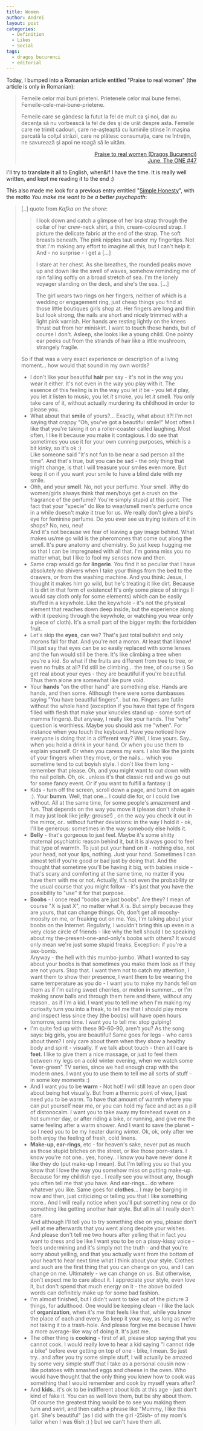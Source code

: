 ```yaml
---
title: Women
author: Andrei
layout: post
categories:
  - Definition
  - Likes
  - Social
tags:
  - dragoș bucurenci
  - editorial
---
```

Today, I bumped into a Romanian article entitled "Praise to real women" (the article is only in Romanian):

> Femeile celor mai buni prieteni. Prietenele celor mai bune femei. Femeile-cele-mai-bune-prietene.
> 
> Femeile care se gândesc la futut la fel de mult ca şi noi, dar au decenţa să nu vorbească la fel de des şi de urât despre asta. Femeile care ne trimit cadouri, care ne-aşteaptă cu luminile stinse în maşina parcată la colţul străzii, care ne plătesc consumaţia, care ne întreţin, ne savurează şi apoi ne roagă să le uităm.
> 
> <p style="text-align: right;">
>   <a href="http://bucurenci.ro/2008/06/elogiu-femeilor-adevarate/">Praise to real women (Dragoș Bucurenci)</a><br /> <a href="http://www.onemagazine.ro/features/love-story/2660494-elogiu-femeilor-adevarate">June, The ONE #47</a>
> </p>

I'll try to translate it all to English, when&if I have the time. It is really well written, and kept me reading it to the end :)

This also made me look for a previous entry entitled "[Simple Honesty][1]", with the motto *You make me want to be a better psychopath*:



> [..] quote from *Kafka on the shore*:
> 
> > I look down and catch a glimpse of her bra strap through the collar of her crew-neck shirt, a thin, cream-coloured strap. I picture the delicate fabric at the end of the strap. The soft breasts beneath. The pink nipples taut under my fingertips. Not that I'm making any effort to imagine all this, but I can't help it. And - no surprise - I get a [...]
> > 
> > I stare at her chest. As she breathes, the rounded peaks move up and down like the swell of waves, somehow reminding me of rain falling softly on a broad stretch of sea. I'm the lonely voyager standing on the deck, and she's the sea. [...]
> > 
> > The girl wears two rings on her fingers, neither of which is a wedding or engagement ring, just cheap things you find at those little boutiques girls shop at. Her fingers are long and thin but look strong, the nails are short and nicely trimmed with a light pink varnish. Her hands are resting lightly on the knees thrust out from her miniskirt. I want to touch those hands, but of course I don't. Asleep, she looks like a young child. One pointy ear peeks out from the strands of hair like a little mushroom, strangely fragile.
> 
> So if that was a very exact experience or description of a living moment... how would that sound in my own words?
> 
> *   I don't like your beautiful **hair** per say - it's not in the way you wear it either. It's not even in the way you play with it. The essence of this feeling is in the way you let *it* be - you let *it* play, you let *it* listen to music, you let *it* smoke, you let *it* smell. *You* only take care of it, without actually murdering its childhood in order to please you.
> *   What about that **smile** of yours?... Exactly, what about it?! I'm not saying that crappy "Oh, you've got a beautiful smile!" Most often I like that you're taking it on a roller-coaster called laughing. Most often, I like it because you make it contagious. I do see that sometimes you use it for your own cunning purposes, which is a bit kinky, so it's ok :)  
>     Like someone said "it's not fun to be near a sad person all the time". And that's true, but you can be sad - the only thing that might change, is that I will treasure your smiles even more. But keep it on if you want your smile to have a blind date with my smile.
> *   Ohh, and your **smell**. No, not your perfume. Your smell. Why do women/girls always think that men/boys get a crush on the fragrance of the perfume? You're simply stupid at this point. The fact that your "specie" do like to wear/smell men's perfume once in a while doesn't make it true for us. We really don't give a bird's eye for feminine perfume. Do you ever see us trying testers of it in shops? No, neu, neu!  
>     And it's not because we fear of leaving a gay image behind. What makes us/me go wild is the pheromones that come out along the smell. It's pure anatomy and chemistry. So just keep hugging me so that I can be impregnated with all that. I'm gonna miss you no matter what, but I like to fool my senses now and then.
> *   Same crap would go for **lingerie**. You find it so peculiar that I have absolutely no shivers when I take your things from the bed to the drawers, or from the washing machine. And you think: Jesus, I thought it makes him go wild, but he's treating it like dirt. Because it is dirt in that form of existence! It's only some piece of strings (I would say cloth only for some elements) which can be easily stuffed in a keywhole. Like the keywhole - it's not the physical element that reaches down deep inside, but the experience along with it (peeking through the keywhole, or watching you wear only a piece of cloth). It's a small part of the bigger myth: the forbidden fruit.
> *   Let's skip the **eyes**, can we? That's just total bullshit and only morons fall for that. And you're not a moron. At least that I know! I'll just say that eyes can be so easily replaced with some lenses and the fun would still be there. It's like climbing a tree when you're a kid. So what if the fruits are different from tree to tree, or even no fruits at all? I'd still be climbing... the tree, of course :) So get real about your eyes - they are beautiful if you're beautiful. Thus them alone are somewhat like pure void.
> *   Your **hands** "on the other hand" are something else. Hands are hands, and then some. Although there were some dumbasses saying "You have beautiful fingers".. but no. Fingers are futile without the whole hand (exception if you have that type of fingers filled with flesh that make your knuckles stand up - some sort of mamma fingers). But anyway, I really like your hands. The "why" question is worthless. Maybe you should ask me "when". For instance when you touch the keyboard. Have you noticed how everyone is doing that in a different way? Well, I love yours. Say.. when you hold a drink in your hand. Or when you use them to explain yourself. Or when you caress my ears. I also like the joints of your fingers when they move, or the nails... which you sometime tend to cut boyish style. I don't like them long - remember that please. Oh, and you might want to cut down with the nail polish. Oh, ok.. unless it's that classic red and we go out for some fancy event. Or if you want to fulfill a fantasy :)
> *   Kids - turn off the screen, scroll down a page, and turn it on again :). Your **bumm**. Well, that one... I could die for, or I could live without. All at the same time, for some people's amazement and fun. That depends on the way you move it (please don't shake it - it may just look like jelly: grouse!) , on the way you check it out in the mirror, or.. without further deviations: in the way I hold it - ok, I'll be generous: sometimes in the way somebody else holds it.
> *   **Belly** - that's gorgeous to just feel. Maybe it's some shitty maternal psychiatric reason behind it, but it is always good to feel that type of warmth. To just put your hand on it - nothing else, not your head, not your lips, nothing. Just your hand. Sometimes I can almost tell if you're good or bad just by doing that. And the thought that sometime you'll be having it big, with babies inside - that's scary and comforting at the same time, no matter if you have them with me or not. Actually, it's not even the probability or the usual course that you might follow - it's just that you have the possibility to "use" it for that purpose.
> *   **Boobs** - I once read "boobs are just boobs". Are they? I mean of course "X is just X", no matter what X is. But simply because they are yours, that can change things. Oh, don't get all mooshy-mooshy on me, or freaking out on me. Yes, I'm talking about your boobs on the Internet. Regularly, I wouldn't bring this up even in a very close circle of friends - like why the hell should I be speaking about my the-present-one-and-only's boobs with others? It would only mean we're just some stupid freaks. Exception: if you're a sex-bomb.  
>     Anyway - the hell with this mumbo-jumbo. What I wanted to say about your boobs is that sometimes you make them look as if they are not yours. Stop that. I want them not to catch my attention, I want them to show their presence, I want them to be wearing the same temperature as you do - I want you to make my hands fell on them as if I'm eating sweet cherries, or melon in summer... or I'm making snow balls and through them here and there, without any reason.. as if I'm a kid. I want you to tell me when I'm making my curiosity turn you into a freak, to tell me that I should play more and inspect less since they (the boobs) will have open hours tomorrow, same time. I want you to tell me: stop gulping!
> *   I'm quite fed up with these 90-60-90, aren't you? As the song says: big girls, you are beautiful! Same goes for legs - who cares about them? I only care about them when they show a healthy body and spirit - visually. If we talk about touch - then all I care is **feet**. I like to give them a nice massage, or just to feel them between my legs on a cold winter evening, when we watch some "ever-green" TV series, since we had enough crap with the modern ones. I want you to use them to tell me all sorts of stuff - in some key moments :)
> *   And I want you to be **warm** - Not hot! I will still leave an open door about being hot visually. But from a thermic point of view, I just need you to be warm. To have that amount of warmth where you can put yourself near me, or you can hold my face and act as a pill of distonocalm. I want you to take away my forehead sweat on a hot summer day, or after riding a bike, or running, and give me the same feeling after a warm shower. And I want to save the planet - so I need you to be my heater during winter. Ok, ok, only after we both enjoy the feeling of fresh, cold linens.
> *   **Make-up, ear-rings**, etc - for heaven's sake, never put as much as those stupid bitches on the street, or like those porn-stars. I know you're not one.. yes, honey.. I know you have never done it like they do (put make-up I mean). But I'm telling you so that you know that I love the way you somehow miss on putting make-up. Because for my childish eye.. I really see you without any, though you often tell me that you have. And ear-rings... do where whatever you like. Same goes for **clothes**... I may be barging in now and then, just criticizing or telling you that I like something more.. And I will really notice when you'll put something new or do something like getting another hair style. But all in all I really don't care.  
>     And although I'll tell you to try something else on you, please don't yell at me afterwards that you went along despite your wishes. And please don't tell me two hours after yelling that in fact you want to dress and be like I want you to be on a pissy-kissy voice - feels undermining and it's simply not the truth - and that you're sorry about yelling, and that you actually want from the bottom of your heart to hear next time what I think about your style. Clothes and such are the first thing that you can change on you, and I can change on me. Ultimately - we can change on us. But otherwise, don't expect me to care about it. I appreciate your style, even love it, but don't spend that much energy on it - the above bolded words can definitely make up for some bad fashion.
> *   I'm almost finished, but I didn't want to take out of the picture 3 things, for adulthood. One would be keeping clean - I like the lack of **organization**, when it's me that feels like that, while you know the place of each and every. So keep it your way, as long as we're not taking it to a trash-hole. And please forgive me because I have a more average-like way of doing it. It's just me.
> *   The other thing is **cooking** - first of all, please stop saying that you cannot cook. I would really love to hear a kid saying "I cannot ride a bike" before ever getting on top of one - bike, I mean. So just try.. and after you try some simple stuff, I will actually be amazed by some very simple stuff that I take as a personal cousin now - like potatoes with smashed eggs and cheese in the oven. Who would have thought that the only thing you knew how to cook was something that I would remember and cook by myself years after?
> *   And **kids**.. it's ok to be indifferent about kids at this age - just don't kind of fake it. You can as well love them, but be shy about them. Of course the greatest thing would be to see you making them turn and swirl, and then catch a phrase like "Mummy, I like this girl. She's beautiful" (as I did with the girl -25ish- of my mom's tailor when I was 6ish :) ) but we can't have them all.

 [1]: http://andreineculau.wordpress.com/2007/11/30/simple-honesty/